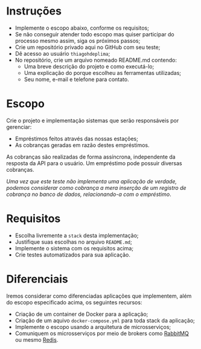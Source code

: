 # Instruções

* Implemente o escopo abaixo, conforme os requisitos;
* Se não conseguir atender todo escopo mas quiser participar do processo mesmo assim, siga os próximos passos;
* Crie um repositório privado aqui no GitHub com seu teste;
* Dê acesso ao usuário `thiagohdeplima`;
* No repositório, crie um arquivo nomeado README.md contendo:
  * Uma breve descrição do projeto e como executá-lo;
  * Uma explicação do porque escolheu as ferramentas utilizadas;
  * Seu nome, e-mail e telefone para contato.

# Escopo

Crie o projeto e implementação sistemas que serão responsáveis por gerenciar:

* Empréstimos feitos através das nossas estações;
* As cobranças geradas em razão destes empréstimos.

As cobranças são realizadas de forma assíncrona, independente da resposta da API para o usuário. Um empréstimo pode possuir diversas cobranças.

_Uma vez que este teste não implementa uma aplicação de verdade, podemos considerar como cobrança a mera inserção de um registro de cobrança no banco de dados, relacionando-a com o empréstimo_.

# Requisitos

* Escolha livremente a `stack` desta implementação;
* Justifique suas escolhas no arquivo `README.md`;
* Implemente o sistema com os requisitos acima;
* Crie testes automatizados para sua aplicação.

# Diferenciais

Iremos considerar como diferenciadas aplicações que implementem, além do escopo especificado acima, os seguintes recursos:

* Criação de um container de Docker para a aplicação;
* Criação de um aquivo `docker-compose.yml` para toda stack da aplicação;
* Implemente o escopo usando a arquitetura de microsserviços;
* Comuniquem os microsserviços por meio de brokers como [RabbitMQ](https://www.rabbitmq.com/) ou mesmo [Redis](https://redis.io/topics/pubsub).

